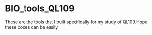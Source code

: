# BIO_tools_QL109
These are the tools that I built specifically for my study of QL109.Hope these codes can be easily
